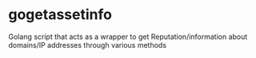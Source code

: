 # gogetassetinfo
Golang script that acts as a wrapper to get Reputation/information about domains/IP addresses through various methods
